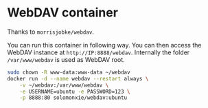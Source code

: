 # WebDAV container

Thanks to `morrisjobke/webdav`.

You can run this container in following way. You can then access the WebDAV instance at `http://IP:8888/webdav`.
Internally the folder `/var/www/webdav` is used as WebDAV root.

```sh
sudo chown -R www-data:www-data ~/webdav
docker run -d --name webdav --restart always \
    -v ~/webdav:/var/www/webdav \
    -e USERNAME=ubuntu -e PASSWORD=123 \
    -p 8888:80 solomonxie/webdav:ubuntu
```
